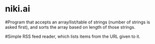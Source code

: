 # niki.ai

#Program   that   accepts   an   array/list/table   of   strings   (number   of   strings   is   asked   first), and sorts the array based on length of those strings. 

#Simple   RSS   feed   reader,   which   lists   items   from   the   URL   given   to   it.
